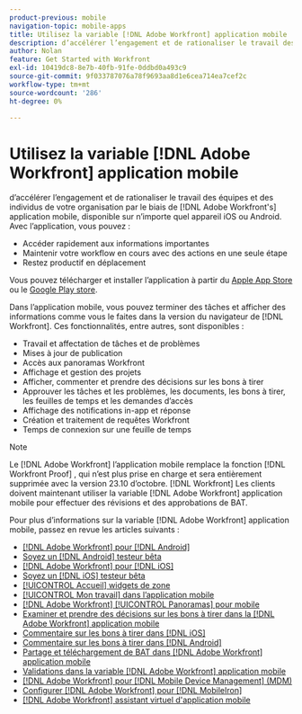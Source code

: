 ```yaml
---
product-previous: mobile
navigation-topic: mobile-apps
title: Utilisez la variable [!DNL Adobe Workfront] application mobile
description: d’accélérer l’engagement et de rationaliser le travail des équipes et des individus de votre organisation par le biais de [!DNL Adobe Workfront's] application mobile, disponible sur n’importe quel appareil iOS ou Android.
author: Nolan
feature: Get Started with Workfront
exl-id: 10419dc8-8e7b-40fb-91fe-0ddbd0a493c9
source-git-commit: 9f033787076a78f9693aa8d1e6cea714ea7cef2c
workflow-type: tm+mt
source-wordcount: '286'
ht-degree: 0%

---
```


# Utilisez la variable [!DNL Adobe Workfront] application mobile

d’accélérer l’engagement et de rationaliser le travail des équipes et des individus de votre organisation par le biais de [!DNL Adobe Workfront's] application mobile, disponible sur n’importe quel appareil iOS ou Android. Avec l’application, vous pouvez :

* Accéder rapidement aux informations importantes
* Maintenir votre workflow en cours avec des actions en une seule étape
* Restez productif en déplacement

Vous pouvez télécharger et installer l’application à partir du [Apple App Store](https://apps.apple.com/us/app/adobe-workfront/id1033282981) ou le [Google Play store](https://play.google.com/store/apps/details?id=com.workfront.android.aware).

Dans l’application mobile, vous pouvez terminer des tâches et afficher des informations comme vous le faites dans la version du navigateur de [!DNL Workfront]. Ces fonctionnalités, entre autres, sont disponibles :

* Travail et affectation de tâches et de problèmes
* Mises à jour de publication
* Accès aux panoramas Workfront
* Affichage et gestion des projets
* Afficher, commenter et prendre des décisions sur les bons à tirer
* Approuver les tâches et les problèmes, les documents, les bons à tirer, les feuilles de temps et les demandes d’accès
* Affichage des notifications in-app et réponse
* Création et traitement de requêtes Workfront
* Temps de connexion sur une feuille de temps

>[!NOTE]
>
>Le [!DNL Adobe Workfront] l’application mobile remplace la fonction [!DNL Workfront Proof] , qui n’est plus prise en charge et sera entièrement supprimée avec la version 23.10 d’octobre. [!DNL Workfront] Les clients doivent maintenant utiliser la variable [!DNL Adobe Workfront] application mobile pour effectuer des révisions et des approbations de BAT.

Pour plus d’informations sur la variable [!DNL Adobe Workfront] application mobile, passez en revue les articles suivants :

* [[!DNL Adobe Workfront] pour [!DNL Android]](../../../workfront-basics/mobile-apps/using-the-workfront-mobile-app/workfront-for-android.md)
* [Soyez un [!DNL Android] testeur bêta](../../../workfront-basics/mobile-apps/using-the-workfront-mobile-app/android-beta-tester.md)
* [[!DNL Adobe Workfront] pour [!DNL iOS]](../../../workfront-basics/mobile-apps/using-the-workfront-mobile-app/workfront-for-ios.md)
* [Soyez un [!DNL iOS] testeur bêta](../../../workfront-basics/mobile-apps/using-the-workfront-mobile-app/ios-beta-tester.md)
* [[!UICONTROL Accueil] widgets de zone](../../../workfront-basics/mobile-apps/using-the-workfront-mobile-app/home-area-widgets-mobile.md)
* [[!UICONTROL Mon travail] dans l’application mobile](../../../workfront-basics/mobile-apps/using-the-workfront-mobile-app/my-work-section-mobile.md)
* [[!DNL Adobe Workfront] [!UICONTROL Panoramas] pour mobile](/help/quicksilver/workfront-basics/mobile-apps/using-the-workfront-mobile-app/mobile-boards.md)
* [Examiner et prendre des décisions sur les bons à tirer dans la [!DNL Adobe Workfront] application mobile](../../../workfront-basics/mobile-apps/using-the-workfront-mobile-app/work-with-proofs-in-mobile-app.md)
* [Commentaire sur les bons à tirer dans [!DNL iOS]](../../../workfront-basics/mobile-apps/using-the-workfront-mobile-app/comment-on-proofs-ios.md)
* [Commentaire sur les bons à tirer dans [!DNL Android]](../../../workfront-basics/mobile-apps/using-the-workfront-mobile-app/comment-on-proofs-android.md)
* [Partage et téléchargement de BAT dans [!DNL Adobe Workfront] application mobile](../../../workfront-basics/mobile-apps/using-the-workfront-mobile-app/share-proofs-mobile.md)
* [Validations dans la variable [!DNL Adobe Workfront] application mobile](../../../workfront-basics/mobile-apps/using-the-workfront-mobile-app/approvals-in-mobile-app.md)
* [[!DNL Adobe Workfront] pour [!DNL Mobile Device Management] (MDM)](../../../workfront-basics/mobile-apps/using-the-workfront-mobile-app/wf-mdm.md)
* [Configurer [!DNL Adobe Workfront] pour [!DNL MobileIron]](../../../workfront-basics/mobile-apps/using-the-workfront-mobile-app/wf-mobileiron-configs.md)
* [[!DNL Adobe Workfront] assistant virtuel d&#39;application mobile](../../../workfront-basics/mobile-apps/using-the-workfront-mobile-app/wf-mobile-virtual-assistant.md)

